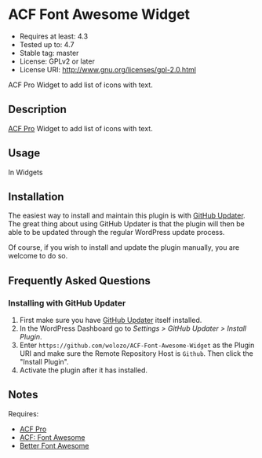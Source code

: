 # ACF Font Awesome Widget

* Requires at least:  4.3
* Tested up to:       4.7
* Stable tag:         master
* License:            GPLv2 or later
* License URI:        http://www.gnu.org/licenses/gpl-2.0.html

ACF Pro Widget to add list of icons with text.

## Description

[ACF Pro](https://www.advancedcustomfields.com/pro/) Widget to add list of icons with text.


## Usage

In Widgets

## Installation

The easiest way to install and maintain this plugin is with [GitHub Updater](https://github.com/afragen/github-updater). The great thing about using GitHub Updater is that the plugin will then be able to be updated through the regular WordPress update process.

Of course, if you wish to install and update the plugin manually, you are welcome to do so.

## Frequently Asked Questions

### Installing with GitHub Updater
1. First make sure you have [GitHub Updater](https://github.com/afragen/github-updater/wiki/Installation) itself installed.
2. In the WordPress Dashboard go to *Settings > GitHub Updater > Install Plugin*.
3. Enter `https://github.com/wolozo/ACF-Font-Awesome-Widget` as the Plugin URI and make sure the Remote Repository Host is `Github`. Then click the "Install Plugin".
4. Activate the plugin after it has installed.

## Notes

Requires:
 * [ACF Pro](https://www.advancedcustomfields.com/pro/)
  * [ACF: Font Awesome](https://wordpress.org/plugins/advanced-custom-fields-font-awesome)
  * [Better Font Awesome](https://wordpress.org/plugins/better-font-awesome/)
